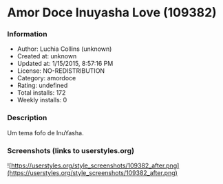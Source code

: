 # Amor Doce Inuyasha Love (109382)

### Information
- Author: Luchia Collins (unknown)
- Created at: unknown
- Updated at: 1/15/2015, 8:57:16 PM
- License: NO-REDISTRIBUTION
- Category: amordoce
- Rating: undefined
- Total installs: 172
- Weekly installs: 0


### Description
Um tema fofo de InuYasha.


### Screenshots (links to userstyles.org)
![https://userstyles.org/style_screenshots/109382_after.png](https://userstyles.org/style_screenshots/109382_after.png)


